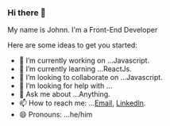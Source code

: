 ### Hi there 👋
My name is Johnn. I'm a Front-End Developer



Here are some ideas to get you started:

- 🔭 I’m currently working on ...Javascript.
- 🌱 I’m currently learning ...ReactJs.
- 👯 I’m looking to collaborate on ...Javascript.
- 🤔 I’m looking for help with ...
- 💬 Ask me about ...Anything.
- 📫 How to reach me: ...[Email](mailto:Xhonikomini96@gmail.com), [Linkedln](https://www.linkedin.com/in/xhonikomini/).
- 😄 Pronouns: ...he/him


